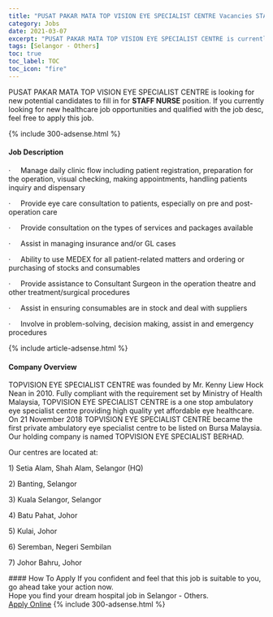 ```yaml
---
title: "PUSAT PAKAR MATA TOP VISION EYE SPECIALIST CENTRE Vacancies STAFF NURSE" 
category: Jobs 
date: 2021-03-07 
excerpt: "PUSAT PAKAR MATA TOP VISION EYE SPECIALIST CENTRE is currently looking for suitable person to fill in the STAFF NURSE which positioned at Selangor - Others" 
tags: [Selangor - Others] 
toc: true 
toc_label: TOC 
toc_icon: "fire" 
--- 
```


<p>PUSAT PAKAR MATA TOP VISION EYE SPECIALIST CENTRE is looking for new potential candidates to fill in for <b>STAFF NURSE</b> position. If you currently looking for new healthcare job opportunities and qualified with the job desc, feel free to apply this job.
</p>{% include 300-adsense.html %} 
<div><div><h4>Job Description</h4></div><div><div><span><div><p>&#183;&#160;&#160;&#160;&#160;&#160;Manage daily clinic flow including patient registration, preparation for the operation, visual checking, making appointments, handling patients inquiry and dispensary</p><p>&#183;&#160;&#160;&#160;&#160;&#160;Provide eye care consultation to patients, especially on pre and post-operation care</p><p>&#183;&#160;&#160;&#160;&#160;&#160;Provide consultation on the types of services and packages available</p><p>&#183;&#160;&#160;&#160;&#160;&#160;Assist in managing insurance and/or GL cases</p><p>&#183;&#160;&#160;&#160;&#160;&#160;Ability to use MEDEX for all patient-related matters and ordering or purchasing of stocks and consumables</p><p>&#183;&#160;&#160;&#160;&#160;&#160;Provide assistance to Consultant Surgeon in the operation theatre and other treatment/surgical procedures</p><p>&#183;&#160;&#160;&#160;&#160;&#160;Assist in ensuring consumables are in stock and deal with suppliers</p><p>&#183;&#160;&#160;&#160;&#160;&#160;Involve in problem-solving, decision making, assist in and emergency procedures</p></div></span></div></div></div> 
{% include article-adsense.html %} 
<div><div><h4>Company Overview</h4></div><div><div><span><div><p>TOPVISION EYE SPECIALIST CENTRE was founded by Mr. Kenny Liew Hock Nean in 2010. Fully compliant with the requirement set by Ministry of Health Malaysia, TOPVISION EYE SPECIALIST CENTRE is a one stop ambulatory eye specialist centre providing high quality yet affordable eye healthcare. On 21 November 2018 TOPVISION EYE SPECIALIST CENTRE became the first private ambulatory eye specialist centre to be listed on Bursa Malaysia. Our holding company is named TOPVISION EYE SPECIALIST BERHAD.</p><p>Our centres are located at:</p><p>1)&#160;Setia Alam, Shah Alam, Selangor (HQ)</p><p>2) Banting, Selangor</p><p>3) Kuala Selangor, Selangor</p><p>4) Batu Pahat, Johor</p><p>5) Kulai, Johor</p><p>6) Seremban, Negeri Sembilan</p><p>7) Johor Bahru, Johor</p></div></span></div></div></div> 
#### How To Apply 
If you confident and feel that this job is suitable to you, go ahead take your action now. <br/> 
Hope you find your dream hospital job in Selangor - Others. <br/> 
<a href="https://www.jobstreet.com.my/en/job/staff-nurse-4486531?jobId=jobstreet-my-job-4486531" class="btn btn--warning" target="_blank" rel="nofollow noopenner">Apply Online</a> 
{% include 300-adsense.html %} 